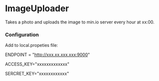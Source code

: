 # ImageUploader

Takes a photo and uploads the image to min.io server every hour at xx:00.

### Configuration

Add to local.propeties file:

ENDPOINT = "http://xxx.xx.xxx.xxx:9000"

ACCESS_KEY="xxxxxxxxxxxxx"

SERCRET_KEY="xxxxxxxxxxxx"
